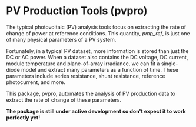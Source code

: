 # PV Production Tools (pvpro)

The typical photovoltaic (PV) analysis tools focus on extracting the rate of change of power at reference conditions. This quantity, *pmp_ref*, is just one of many physical parameters of a PV system. 

Fortunately, in a typical PV dataset, more information is stored than just the DC or AC power. When a dataset also contains the DC voltage, DC current, module temperature and plane-of-array irradiance, we can fit a single-diode model and extract many parameters as a function of time. These parameters include series resistance, shunt resistance, reference photocurrent, and more.

This package, pvpro, automates the analysis of PV production data to extract the rate of change of these parameters. 

**The package is still under active development so don't expect it to work perfectly yet!**

